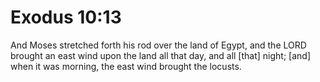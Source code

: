 # Exodus 10:13

And Moses stretched forth his rod over the land of Egypt, and the LORD brought an east wind upon the land all that day, and all [that] night; [and] when it was morning, the east wind brought the locusts.